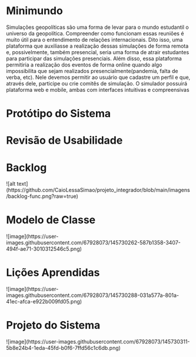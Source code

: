 <h1> Minimundo </h1>
  Simulações geopolíticas são uma forma de levar para o mundo estudantil
o universo da geopolítica. Compreender como funcionam essas reuniões é
muito útil para o entendimento de relações internacionais. Dito isso, uma
plataforma que auxiliasse a realização dessas simulações de forma remota
e, possivelmente, também presencial, seria uma forma de atrair
estudantes para participar das simulações presenciais. Além disso, essa
plataforma permitiria a realização dos eventos de forma online quando
algo impossibilita que sejam realizados presencialmente(pandemia, falta
de verba, etc). Nele devemos permitir ao usuário que cadastre um perfil e
que, através dele, participe ou crie comitês de simulação. O simulador
possuirá plataforma web e mobile, ambas com interfaces intuitivas e
compreensivas
  
<h1> Protótipo do Sistema </h1>
  
  
<h1> Revisão de Usabilidade </h1>
  
<h1> Backlog </h1>
  ![alt text](https://github.com/CaioLessaSimao/projeto_integrador/blob/main/imagens/backlog-func.png?raw=true)

<h1> Modelo de Classe</h1>
  ![image](https://user-images.githubusercontent.com/67928073/145730262-587b1358-3407-494f-ae71-3010312546c5.png)

 <h1> Lições Aprendidas</h1>
  ![image](https://user-images.githubusercontent.com/67928073/145730288-031a577a-801a-41ec-afca-e922b009fd05.png)

 <h1> Projeto do Sistema </h1>
   ![image](https://user-images.githubusercontent.com/67928073/145730311-5b8e24b4-1eda-45fd-b0f6-7ffd56c1c6db.png)
